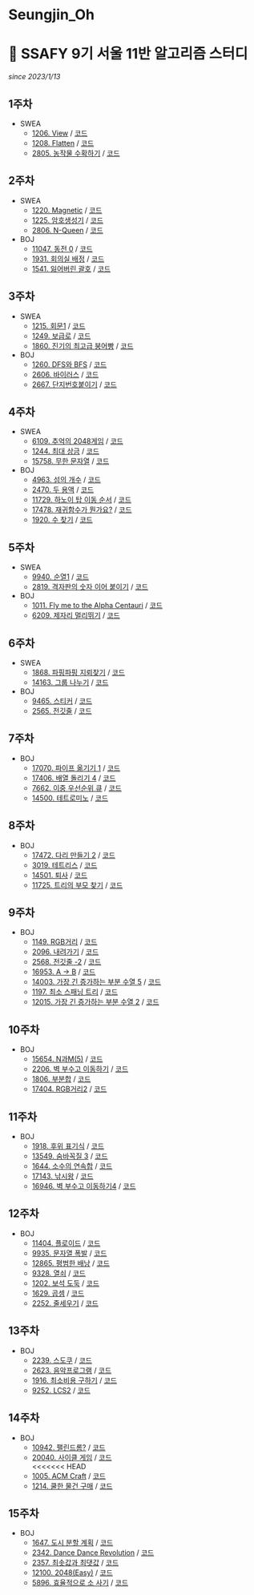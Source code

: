# Seungjin_Oh

# 📓 SSAFY 9기 서울 11반 알고리즘 스터디

_since 2023/1/13_

## 1주차

- SWEA
  - [1206. View](https://swexpertacademy.com/main/code/problem/problemDetail.do?contestProbId=AV134DPqAA8CFAYh) / [코드](https://github.com/SSAFY-9th-Seoul-class-11/Seungjin_Oh/blob/main/SWEA/SWEA_1206_View.py)
  - [1208. Flatten](https://swexpertacademy.com/main/code/problem/problemDetail.do?contestProbId=AV139KOaABgCFAYh) / [코드](https://github.com/SSAFY-9th-Seoul-class-11/Seungjin_Oh/blob/main/SWEA/SWEA_1208_Flatten/src/SWEA_1208_Flatten.java)
  - [2805. 농작물 수확하기](https://swexpertacademy.com/main/code/problem/problemDetail.do?contestProbId=AV7GLXqKAWYDFAXB) / [코드](https://github.com/SSAFY-9th-Seoul-class-11/Seungjin_Oh/blob/main/SWEA/SWEA_2805_Farm/src/Solution.java)

## 2주차

- SWEA
  - [1220. Magnetic](https://swexpertacademy.com/main/code/problem/problemDetail.do?contestProbId=AV14hwZqABsCFAYD) / [코드](https://github.com/SSAFY-9th-Seoul-class-11/Seungjin_Oh/blob/main/SWEA/SWEA_1220_Magnetic/src/Solution.java)
  - [1225. 암호생성기](https://swexpertacademy.com/main/code/problem/problemDetail.do?contestProbId=AV14uWl6AF0CFAYD) / [코드](https://github.com/SSAFY-9th-Seoul-class-11/Seungjin_Oh/blob/main/SWEA/SWEA_1225_PasswordMaker/src/Solution.java)
  - [2806. N-Queen](https://swexpertacademy.com/main/code/problem/problemDetail.do?contestProbId=AV7GKs06AU0DFAXB) / [코드](https://github.com/SSAFY-9th-Seoul-class-11/Seungjin_Oh/blob/main/SWEA/SWEA_2806_NQueens/src/Solution.java)
- BOJ
  - [11047. 동전 0](https://www.acmicpc.net/problem/11047) / [코드](https://github.com/SSAFY-9th-Seoul-class-11/Seungjin_Oh/blob/main/BOJ/BOJ_11047_Coin0/src/Main.java)
  - [1931. 회의실 배정](https://www.acmicpc.net/problem/1931) / [코드](https://github.com/SSAFY-9th-Seoul-class-11/Seungjin_Oh/blob/main/BOJ/BOJ_1931_MeetingRoom/src/Main.java)
  - [1541. 잃어버린 괄호](https://www.acmicpc.net/problem/1541) / [코드](https://github.com/SSAFY-9th-Seoul-class-11/Seungjin_Oh/blob/main/BOJ/BOJ_1541_LostedBracket/src/Main.java)

## 3주차

- SWEA
  - [1215. 회문1](https://swexpertacademy.com/main/code/problem/problemDetail.do?contestProbId=AV14QpAaAAwCFAYi) / [코드](https://github.com/SSAFY-9th-Seoul-class-11/Seungjin_Oh/blob/main/SWEA/SWEA_1215_Palindrome1/src/Solution.java)
  - [1249. 보급로](https://swexpertacademy.com/main/code/problem/problemDetail.do?contestProbId=AV15QRX6APsCFAYD) / [코드](https://github.com/SSAFY-9th-Seoul-class-11/Seungjin_Oh/blob/main/SWEA/SWEA_1249_SupplyWay/src/Solution.java)
  - [1860. 진기의 최고급 붕어빵](https://swexpertacademy.com/main/code/problem/problemDetail.do?contestProbId=AV5LsaaqDzYDFAXc) / [코드](https://github.com/SSAFY-9th-Seoul-class-11/Seungjin_Oh/blob/main/SWEA/SWEA_1860_FishBread/src/Solution.java)
- BOJ
  - [1260. DFS와 BFS](https://www.acmicpc.net/problem/1260) / [코드](https://github.com/SSAFY-9th-Seoul-class-11/Seungjin_Oh/blob/main/BOJ/BOJ_1260_DFSandBFS/src/Main.java)
  - [2606. 바이러스](https://www.acmicpc.net/problem/2606) / [코드](https://github.com/SSAFY-9th-Seoul-class-11/Seungjin_Oh/blob/main/BOJ/BOJ_2606_Virus/src/Main.java)
  - [2667. 단지번호붙이기](https://www.acmicpc.net/problem/2667) / [코드](https://github.com/SSAFY-9th-Seoul-class-11/Seungjin_Oh/blob/main/BOJ/BOJ_2667_NumberingEstate/src/Main.java)

## 4주차

- SWEA
  - [6109. 추억의 2048게임](https://swexpertacademy.com/main/code/problem/problemDetail.do?contestProbId=AWbrg9uabZsDFAWQ) / [코드](https://github.com/SSAFY-9th-Seoul-class-11/Seungjin_Oh/blob/main/SWEA/SWEA_6109_2048Game/src/Solution.java)
  - [1244. 최대 상금](https://swexpertacademy.com/main/code/problem/problemDetail.do?contestProbId=AV15Khn6AN0CFAYD) / [코드](https://github.com/SSAFY-9th-Seoul-class-11/Seungjin_Oh/blob/main/SWEA/SWEA_1244_MaxReward/src/Solution.java)
  - [15758. 무한 문자열](https://swexpertacademy.com/main/code/problem/problemDetail.do?contestProbId=AYP5JmsqcngDFATW) / [코드](https://github.com/SSAFY-9th-Seoul-class-11/Seungjin_Oh/blob/main/SWEA/SWEA_15758_InfitityString/src/Solution.java)
- BOJ
  - [4963. 섬의 개수](https://www.acmicpc.net/problem/4963) / [코드](https://github.com/SSAFY-9th-Seoul-class-11/Seungjin_Oh/blob/main/BOJ/BOJ_4963_NumberOfIsland/src/Main.java)
  - [2470. 두 용액](https://www.acmicpc.net/problem/2470) / [코드](https://github.com/SSAFY-9th-Seoul-class-11/Seungjin_Oh/blob/main/BOJ/BOJ_2470_TwoSolution/src/Main.java)
  - [11729. 하노이 탑 이동 순서](https://www.acmicpc.net/problem/11729) / [코드](https://github.com/SSAFY-9th-Seoul-class-11/Seungjin_Oh/blob/main/BOJ/BOJ_11729_HanoiTower/src/Main.java)
  - [17478. 재귀함수가 뭔가요?](https://www.acmicpc.net/problem/17478) / [코드](https://github.com/SSAFY-9th-Seoul-class-11/Seungjin_Oh/blob/main/BOJ/BOJ_17478_WhatIsRecursiveFunction/src/Main.java)
  - [1920. 수 찾기](https://www.acmicpc.net/problem/1920) / [코드](https://github.com/SSAFY-9th-Seoul-class-11/Seungjin_Oh/blob/main/BOJ/BOJ_1920_FindNum/src/Main.java)

## 5주차

- SWEA
  - [9940. 순열1](https://swexpertacademy.com/main/code/problem/problemDetail.do?contestProbId=AXHx23oq0REDFAXR) / [코드](https://github.com/SSAFY-9th-Seoul-class-11/Seungjin_Oh/blob/main/SWEA/SWEA_9940_순열1/src/Solution.java)
  - [2819. 격자판의 숫자 이어 붙이기](https://swexpertacademy.com/main/code/problem/problemDetail.do?contestProbId=AV7I5fgqEogDFAXB) / [코드](https://github.com/SSAFY-9th-Seoul-class-11/Seungjin_Oh/blob/main/SWEA/SWEA_2819_격자판의숫자이어붙이기/src/Solution.java)
- BOJ
  - [1011. Fly me to the Alpha Centauri](https://www.acmicpc.net/problem/1011) / [코드](https://github.com/SSAFY-9th-Seoul-class-11/Seungjin_Oh/blob/main/BOJ/BOJ_1011_AlphaCentauri/src/Main.java)
  - [6209. 제자리 멀리뛰기](https://www.acmicpc.net/problem/6209) / [코드](https://github.com/SSAFY-9th-Seoul-class-11/Seungjin_Oh/blob/main/BOJ/BOJ_6209_RiverHopscotch/src/Main.java)

## 6주차

- SWEA
  - [1868. 파핑파핑 지뢰찾기](https://swexpertacademy.com/main/code/problem/problemDetail.do?contestProbId=AV5LwsHaD1MDFAXc) / [코드](https://github.com/SSAFY-9th-Seoul-class-11/Seungjin_Oh/blob/main/SWEA/SWEA_1868_%ED%8C%8C%ED%95%91%ED%8C%8C%ED%95%91%EC%A7%80%EB%A2%B0%EC%B0%BE%EA%B8%B0/src/Solution.java)
  - [14163. 그룹 나누기](https://swexpertacademy.com/main/code/userProblem/userProblemDetail.do?contestProbId=AX--pdmaF9YDFARi) / [코드](https://github.com/SSAFY-9th-Seoul-class-11/Seungjin_Oh/blob/main/SWEA/SWEA_14163_%EA%B7%B8%EB%A3%B9%EB%82%98%EB%88%84%EA%B8%B0/src/Solution.java)
- BOJ
  - [9465. 스티커](https://www.acmicpc.net/problem/9465) / [코드](https://github.com/SSAFY-9th-Seoul-class-11/Seungjin_Oh/blob/main/BOJ/BOJ_9465_스티커/src/Main.java)
  - [2565. 전깃줄](https://www.acmicpc.net/problem/2565) / [코드](https://github.com/SSAFY-9th-Seoul-class-11/Seungjin_Oh/blob/main/BOJ/BOJ_2565_%EC%A0%84%EA%B9%83%EC%A4%84/src/Main.java)

## 7주차

- BOJ
  - [17070. 파이프 옮기기 1](https://www.acmicpc.net/problem/17070) / [코드](https://github.com/SSAFY-9th-Seoul-class-11/Seungjin_Oh/blob/main/BOJ/BOJ_17070_MovingPipe1/src/Main_MovingPipe1_오승진.java)
  - [17406. 배열 돌리기 4](https://www.acmicpc.net/problem/17406) / [코드](https://github.com/SSAFY-9th-Seoul-class-11/Seungjin_Oh/blob/main/BOJ/BOJ_17406_SpinningArray4/src/Main.java)
  - [7662. 이중 우선순위 큐](https://www.acmicpc.net/problem/7662) / [코드](https://github.com/SSAFY-9th-Seoul-class-11/Seungjin_Oh/blob/main/BOJ/BOJ_7662_DualPriorityQueue/src/Main.java)
  - [14500. 테트로미노](https://www.acmicpc.net/problem/14500) / [코드](https://github.com/SSAFY-9th-Seoul-class-11/Seungjin_Oh/blob/main/BOJ/BOJ_14500_Tetromino/src/Main.java)

## 8주차

- BOJ
  - [17472. 다리 만들기 2](https://www.acmicpc.net/problem/17472) / [코드](https://github.com/SSAFY-9th-Seoul-class-11/Seungjin_Oh/blob/main/BOJ/BOJ_17472_MakingBridge2/src/Main.java)
  - [3019. 테트리스](https://www.acmicpc.net/problem/3019) / [코드](https://github.com/SSAFY-9th-Seoul-class-11/Seungjin_Oh/blob/main/BOJ/BOJ_3019_Tetris/src/Main.java)
  - [14501. 퇴사](https://www.acmicpc.net/problem/14501) / [코드](https://github.com/SSAFY-9th-Seoul-class-11/Seungjin_Oh/blob/main/BOJ/BOJ_14501_Leave/src/Main.java)
  - [11725. 트리의 부모 찾기](https://www.acmicpc.net/problem/11725) / [코드](https://github.com/SSAFY-9th-Seoul-class-11/Seungjin_Oh/blob/main/BOJ/BOJ_11725_FindingParentsOfTree/src/Main.java)

## 9주차

- BOJ
  - [1149. RGB거리](https://www.acmicpc.net/problem/1149) / [코드](https://github.com/SSAFY-9th-Seoul-class-11/Seungjin_Oh/blob/main/BOJ/BOJ_1149_RGBStreet/src/Main.java)
  - [2096. 내려가기](https://www.acmicpc.net/problem/2096) / [코드](https://github.com/SSAFY-9th-Seoul-class-11/Seungjin_Oh/blob/main/BOJ/BOJ_2096_GoingDown/src/Main.java)
  - [2568. 전깃줄 -2](https://www.acmicpc.net/problem/2568) / [코드](https://github.com/SSAFY-9th-Seoul-class-11/Seungjin_Oh/blob/main/BOJ/BOJ_2568_ElectricWire2/src/Main.java)
  - [16953. A → B](https://www.acmicpc.net/problem/16953) / [코드](https://github.com/SSAFY-9th-Seoul-class-11/Seungjin_Oh/blob/main/BOJ/BOJ_16953_AtoB/src/Main.java)
  - [14003. 가장 긴 증가하는 부분 수열 5](https://www.acmicpc.net/problem/14003) / [코드](https://github.com/SSAFY-9th-Seoul-class-11/Seungjin_Oh/blob/main/BOJ/BOJ_14003_LIS5/src/Main.java)
  - [1197. 최소 스패닝 트리](https://www.acmicpc.net/problem/1197) / [코드](https://github.com/SSAFY-9th-Seoul-class-11/Seungjin_Oh/blob/main/BOJ/BOJ_1197_MST/src/Main.java)
  - [12015. 가장 긴 증가하는 부분 수열 2](https://www.acmicpc.net/problem/12015) / [코드](https://github.com/SSAFY-9th-Seoul-class-11/Seungjin_Oh/blob/main/BOJ/BOJ_12015_LIS2/src/Main.java)

## 10주차

- BOJ
  - [15654. N과M(5)](https://www.acmicpc.net/problem/15654) / [코드](https://github.com/SSAFY-9th-Seoul-class-11/Seungjin_Oh/blob/main/BOJ/BOJ_15654_NandM5/src/Main.java)
  - [2206. 벽 부수고 이동하기](https://www.acmicpc.net/problem/2206) / [코드](https://github.com/SSAFY-9th-Seoul-class-11/Seungjin_Oh/blob/main/BOJ/BOJ_2206_BreakAWallandMove/src/Main.java)
  - [1806. 부분합](https://www.acmicpc.net/problem/1806) / [코드](https://github.com/SSAFY-9th-Seoul-class-11/Seungjin_Oh/blob/main/BOJ/BOJ_1806_Subtotal/src/Main.java)
  - [17404. RGB거리2](https://www.acmicpc.net/problem/17404) / [코드](https://github.com/SSAFY-9th-Seoul-class-11/Seungjin_Oh/blob/main/BOJ/BOJ_17404_RGBStreet2/src/Main.java)

## 11주차

- BOJ
  - [1918. 후위 표기식](https://www.acmicpc.net/problem/1918) / [코드](https://github.com/SSAFY-9th-Seoul-class-11/Seungjin_Oh/blob/main/BOJ/BOJ_1918_PostfixNotation/src/Main.java)
  - [13549. 숨바꼭질 3](https://www.acmicpc.net/problem/13549) / [코드](https://github.com/SSAFY-9th-Seoul-class-11/Seungjin_Oh/blob/main/BOJ/BOJ_13549_HideAndSeek3/src/Main.java)
  - [1644. 소수의 연속합](https://www.acmicpc.net/problem/1644) / [코드](https://github.com/SSAFY-9th-Seoul-class-11/Seungjin_Oh/blob/main/BOJ/BOJ_1644_ConsecutiveSumOfPrimeNumber/src/Main.java)
  - [17143. 낚시왕](https://www.acmicpc.net/problem/17143) / [코드](https://github.com/SSAFY-9th-Seoul-class-11/Seungjin_Oh/blob/main/BOJ/BOJ_17143_KingOfFishing/src/Main.java)
  - [16946. 벽 부수고 이동하기4](https://www.acmicpc.net/problem/16946) / [코드](https://github.com/SSAFY-9th-Seoul-class-11/Seungjin_Oh/blob/main/BOJ/BOJ_16946_BreakAWallandMove4/src/Main.java)

## 12주차

- BOJ
  - [11404. 플로이드](https://www.acmicpc.net/problem/11404) / [코드](https://github.com/SSAFY-9th-Seoul-class-11/Seungjin_Oh/blob/main/BOJ/BOJ_11404_Floyd/src/Main.java)
  - [9935. 문자열 폭발](https://www.acmicpc.net/problem/9935) / [코드](https://github.com/SSAFY-9th-Seoul-class-11/Seungjin_Oh/blob/main/BOJ/BOJ_9935_StringExplosion/src/Main.java)
  - [12865. 평범한 배낭](https://www.acmicpc.net/problem/12865) / [코드](https://github.com/SSAFY-9th-Seoul-class-11/Seungjin_Oh/blob/main/BOJ/BOJ_12865_StandardKnapsack/src/Main.java)
  - [9328. 열쇠](https://www.acmicpc.net/problem/9328) / [코드](https://github.com/SSAFY-9th-Seoul-class-11/Seungjin_Oh/blob/main/BOJ/BOJ_9328_Key/src/Main.java)
  - [1202. 보석 도둑](https://www.acmicpc.net/problem/1202) / [코드](https://github.com/SSAFY-9th-Seoul-class-11/Seungjin_Oh/blob/main/BOJ/BOJ_1202_JewelryThief/src/Main.java)
  - [1629. 곱셈](https://www.acmicpc.net/problem/1629) / [코드](https://github.com/SSAFY-9th-Seoul-class-11/Seungjin_Oh/blob/main/BOJ/BOJ_1629_Multiply/src/Main.java)
  - [2252. 줄세우기](https://www.acmicpc.net/problem/2252) / [코드](https://github.com/SSAFY-9th-Seoul-class-11/Seungjin_Oh/blob/main/BOJ/BOJ_2252_LineUp/src/Main.java)

## 13주차

- BOJ
  - [2239. 스도쿠](https://www.acmicpc.net/problem/2239) / [코드](https://github.com/SSAFY-9th-Seoul-class-11/Seungjin_Oh/blob/main/BOJ/BOJ_2239_Sudoku/src/Main.java)
  - [2623. 음악프로그램](https://www.acmicpc.net/problem/2623) / [코드](https://github.com/SSAFY-9th-Seoul-class-11/Seungjin_Oh/blob/main/BOJ/BOJ_2623_MusicProgram/src/Main.java)
  - [1916. 최소비용 구하기](https://www.acmicpc.net/problem/1916) / [코드](https://github.com/SSAFY-9th-Seoul-class-11/Seungjin_Oh/blob/main/BOJ/BOJ_1916_GetMinCost/src/Main.java)
  - [9252. LCS2](https://www.acmicpc.net/problem/9252) / [코드](https://github.com/SSAFY-9th-Seoul-class-11/Seungjin_Oh/blob/main/BOJ/BOJ_9252_LCS2/src/Main.java)

## 14주차

- BOJ
  - [10942. 팰린드롬?](https://www.acmicpc.net/problem/10942) / [코드](https://github.com/SSAFY-9th-Seoul-class-11/Seungjin_Oh/blob/main/BOJ/BOJ_10942_isPalindrome/src/Main.java)
  - [20040. 사이클 게임](https://www.acmicpc.net/problem/20040) / [코드](https://github.com/SSAFY-9th-Seoul-class-11/Seungjin_Oh/blob/main/BOJ/BOJ_20040_CycleGame/src/Main.java)  
    <<<<<<< HEAD
  - [1005. ACM Craft](https://www.acmicpc.net/problem/1005) / [코드](https://github.com/SSAFY-9th-Seoul-class-11/Seungjin_Oh/blob/main/BOJ/BOJ_1005_ACMCraft/src/Main.java)
  - [1214. 쿨한 물건 구매](https://www.acmicpc.net/problem/1214) / [코드](https://github.com/SSAFY-9th-Seoul-class-11/Seungjin_Oh/blob/main/BOJ/BOJ_1214_CoolBuying/src/Main.java)

## 15주차

- BOJ
  - [1647. 도시 분할 계획](https://www.acmicpc.net/problem/1647) / [코드](https://github.com/SSAFY-9th-Seoul-class-11/Seungjin_Oh/blob/main/BOJ/BOJ_1647_/src/Main.java)
  - [2342. Dance Dance Revolution](https://www.acmicpc.net/problem/2342) / [코드](https://github.com/SSAFY-9th-Seoul-class-11/Seungjin_Oh/blob/main/BOJ/BOJ_1647_/src/Main.java)
  - [2357. 최솟값과 최댓값](https://www.acmicpc.net/problem/2357) / [코드](https://github.com/SSAFY-9th-Seoul-class-11/Seungjin_Oh/blob/main/BOJ/BOJ_1647_/src/Main.java)
  - [12100. 2048(Easy)](https://www.acmicpc.net/problem/12100) / [코드](https://github.com/SSAFY-9th-Seoul-class-11/Seungjin_Oh/blob/main/BOJ/BOJ_1647_/src/Main.java)
  - [5896. 효율적으로 소 사기](https://www.acmicpc.net/problem/5896) / [코드](https://github.com/SSAFY-9th-Seoul-class-11/Seungjin_Oh/blob/main/BOJ/BOJ_5896_BuyCowEfficiently/src/Main.java)
